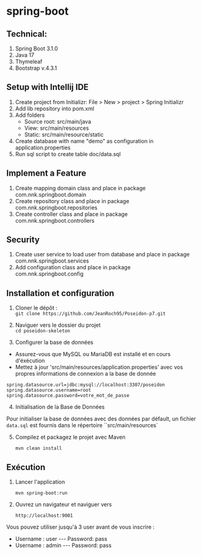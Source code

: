 # spring-boot
## Technical:

1. Spring Boot 3.1.0
2. Java 17
3. Thymeleaf
4. Bootstrap v.4.3.1


## Setup with Intellij IDE
1. Create project from Initializr: File > New > project > Spring Initializr
2. Add lib repository into pom.xml
3. Add folders
    - Source root: src/main/java
    - View: src/main/resources
    - Static: src/main/resource/static
4. Create database with name "demo" as configuration in application.properties
5. Run sql script to create table doc/data.sql

## Implement a Feature
1. Create mapping domain class and place in package com.nnk.springboot.domain
2. Create repository class and place in package com.nnk.springboot.repositories
3. Create controller class and place in package com.nnk.springboot.controllers

## Security
1. Create user service to load user from  database and place in package com.nnk.springboot.services
2. Add configuration class and place in package com.nnk.springboot.config


## Installation et configuration

1. Cloner le dépôt :  
   ``git clone https://github.com/JeanRoch95/Poseidon-p7.git``

2. Naviguer vers le dossier du projet  
   ``` cd poseidon-skeleton ```

3. Configurer la base de données
* Assurez-vous que MySQL ou MariaDB est installé et en cours d'éxécution
* Mettez à jour 'src/main/resources/application.properties' avec vos propres informations de connexion a la base de donnée

``spring.datasource.url=jdbc:mysql://localhost:3307/poseidon``   
``spring.datasource.username=root``  
``spring.datasource.password=votre_mot_de_passe``

4. Initialisation de la Base de Données

Pour initialiser la base de données avec des données par défault, un fichier ``data.sql`` est fournis dans le répertoire ``src/main/resources`

5. Compilez et packagez le projet avec Maven

   ```mvn clean install```

## Exécution

1. Lancer l'application

   ```mvn spring-boot:run```

2. Ouvrez un navigateur et naviguer vers

   ``http://localhost:9001``



Vous pouvez utiliser jusqu'à 3 user avant de vous inscrire :

* Username : user --- Password: pass
* Username : admin --- Password: pass